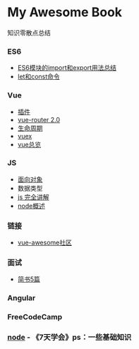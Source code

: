 # My Awesome Book

知识零散点总结

### ES6

* [ES6模块的import和export用法总结](/chapter1.md)
* [let和const命令](/letconst.md)

### Vue

* [插件](/vue-.md)
* [vue-router 2.0](/vue-router-2.o.md)
* [生命周期](/.md.md)
* [vuex](/vuex.md)
* [vue总览](/share-vue-router.md)

### JS

* [面向对象](/js-oop.md)
* 数据类型
* [js 完全讲解](/js.md)
* [node概述](/node-.md)

### 链接

* [vue-awesome社区](https://github.com/vuejs/awesome-vue)

### 面试

* [简书5篇](http://www.jianshu.com/p/f60b619aa52b)

### Angular

### FreeCodeCamp

### [node](/node.md) - 《7天学会》ps：一些基础知识



